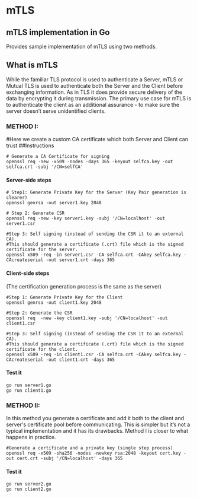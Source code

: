 # mTLS
mTLS implementation in Go
-------------------------

Provides sample implementation of mTLS using two methods.

## What is mTLS
While the familiar TLS protocol is used to authenticate a Server, mTLS or Mutual TLS is used to authenticate both the Server and the Client before exchanging information. As in TLS it does provide secure delivery of the data by encrypting it during transmission. The primary use case for mTLS is to authenticate the client as an additional assurance - to make sure the server doesn’t serve unidentified clients. 

### METHOD I:

#Here we create a custom CA certificate which both Server and Client can trust
##Instructions

```Shell
# Generate a CA Certificate for signing
openssl req -new -x509 -nodes -days 365 -keyout selfca.key -out selfca.crt -subj '/CN=selfCA'
```

#### Server-side steps

```Shell
# Step1: Generate Private Key for the Server (Key Pair generation is clearer)
openssl genrsa -out server1.key 2048

# Step 2: Generate CSR  
openssl req -new -key server1.key -subj '/CN=localhost' -out server1.csr

#Step 3: Self signing (instead of sending the CSR it to an external CA). 
#This should generate a certificate (.crt) file which is the signed certificate for the server.
openssl x509 -req -in server1.csr -CA selfca.crt -CAkey selfca.key -CAcreateserial -out server1.crt -days 365
```

#### Client-side steps 
(The certification generation process is the same as the server)


```Shell
#Step 1: Generate Private Key for the Client
openssl genrsa -out client1.key 2048

#Step 2: Generate the CSR 
openssl req  -new -key client1.key -subj '/CN=localhost' -out client1.csr

#Step 3: Self signing (instead of sending the CSR it to an external CA). 
#This should generate a certificate (.crt) file which is the signed certificate for the client.
openssl x509 -req -in client1.csr -CA selfca.crt -CAkey selfca.key -CAcreateserial -out client1.crt -days 365
```
#### Test it
```Shell
go run server1.go
go run client1.go
```

### METHOD II:

In this method you generate a certificate and add it both to the client and server's certificate pool before communicating. This is simpler but it’s not a typical implementation and it has its drawbacks. Method I is closer to what happens in practice.

```Shell
#Generate a certificate and a private key (single step process)
openssl req -x509 -sha256 -nodes -newkey rsa:2048 -keyout cert.key -out cert.crt -subj '/CN=localhost' -days 365
```

#### Test it
```Shell
go run server2.go
go run client2.go
```

